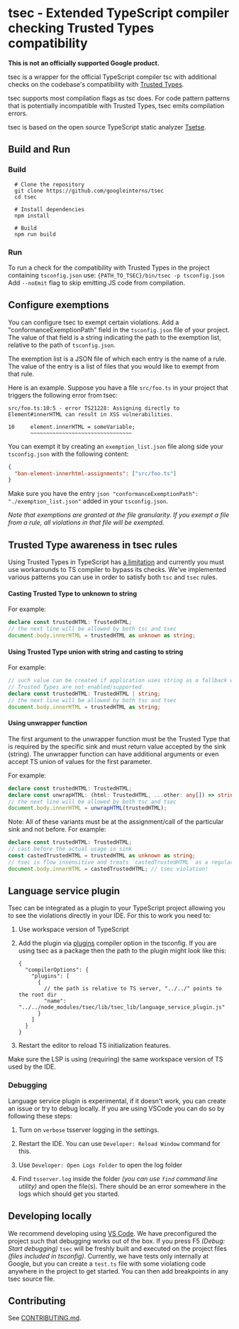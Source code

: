 # tsec - Extended TypeScript compiler checking Trusted Types compatibility

**This is not an officially supported Google product.**

tsec is a wrapper for the official TypeScript compiler tsc with additional
checks on the codebase's compatibility with
[Trusted Types](https://github.com/w3c/webappsec-trusted-types).

tsec supports most compilation flags as tsc does. For code pattern patterns that
is potentially incompatible with Trusted Types, tsec emits compilation errors.

tsec is based on the open source TypeScript static analyzer
[Tsetse](https://tsetse.info/).

## Build and Run

### Build

```
  # Clone the repository
  git clone https://github.com/googleinterns/tsec
  cd tsec

  # Install dependencies
  npm install

  # Build
  npm run build
```

### Run

To run a check for the compatibility with Trusted Types in the project
containing `tsconfig.json` use: `{PATH_TO_TSEC}/bin/tsec -p tsconfig.json` Add
`--noEmit` flag to skip emitting JS code from compilation.

## Configure exemptions

You can configure tsec to exempt certain violations. Add a
"conformanceExemptionPath" field in the `tsconfig.json` file of your project.
The value of that field is a string indicating the path to the exemption list,
relative to the path of `tsconfig.json`.

The exemption list is a JSON file of which each entry is the name of a rule. The
value of the entry is a list of files that you would like to exempt from that
rule.

Here is an example. Suppose you have a file `src/foo.ts` in your project that
triggers the following error from tsec:

```
src/foo.ts:10:5 - error TS21228: Assigning directly to Element#innerHTML can result in XSS vulnerabilities.

10     element.innerHTML = someVariable;
       ~~~~~~~~~~~~~~~~~~~~~~~~~~~~~~~~
```

You can exempt it by creating an `exemption_list.json` file along side your
`tsconfig.json` with the following content:

```json
{
  "ban-element-innerhtml-assignments": ["src/foo.ts"]
}
```

Make sure you have the entry `json "conformanceExemptionPath":
"./exemption_list.json"` added in your `tsconfig.json`.

*Note that exemptions are granted at the file granularity. If you exempt a file
from a rule, all violations in that file will be exempted.*

## Trusted Type awareness in tsec rules

Using Trusted Types in TypeScript has
[a limitation](https://github.com/microsoft/TypeScript/issues/30024) and
currently you must use workarounds to TS compiler to bypass its checks. We've
implemented various patterns you can use in order to satisfy both `tsc` and
`tsec` rules.

#### Casting Trusted Type to unknown to string

For example:

```typescript
declare const trustedHTML: TrustedHTML;
// the next line will be allowed by both tsc and tsec
document.body.innerHTML = trustedHTML as unknown as string;
```

#### Using Trusted Type union with string and casting to string

For example:

```typescript
// such value can be created if application uses string as a fallback when
// Trusted Types are not enabled/supported
declare const trustedHTML: TrustedHTML | string;
// the next line will be allowed by both tsc and tsec
document.body.innerHTML = trustedHTML as string;
```

#### Using unwrapper function

The first argument to the unwrapper function must be the Trusted Type that is
required by the specific sink and must return value accepted by the sink
(string). The unwrapper function can have additional arguments or even accept TS
union of values for the first parameter.

For example:

```typescript
declare const trustedHTML: TrustedHTML;
declare const unwrapHTML: (html: TrustedHTML, ...other: any[]) => string;
// the next line will be allowed by both tsc and tsec
document.body.innerHTML = unwrapHTML(trustedHTML);
```

Note: All of these variants must be at the assignment/call of the particular
sink and not before. For example:

```typescript
declare const trustedHTML: TrustedHTML;
// cast before the actual usage in sink
const castedTrustedHTML = trustedHTML as unknown as string;
// tsec is flow insensitive and treats `castedTrustedHTML` as a regular string
document.body.innerHTML = castedTrustedHTML; // tsec violation!
```

## Language service plugin

Tsec can be integrated as a plugin to your TypeScript project allowing you to
see the violations directly in your IDE. For this to work you need to:

1.  Use workspace version of TypeScript

2.  Add the plugin via
    [plugins](https://www.typescriptlang.org/tsconfig#plugins) compiler option
    in the tsconfig. If you are using tsec as a package then the path to the
    plugin might look like this:

    ```jsonc
    {
      "compilerOptions": {
        "plugins": [
          {
            // the path is relative to TS server, "../../" points to the root dir
            "name": "../../node_modules/tsec/lib/tsec_lib/language_service_plugin.js"
          }
        ]
      }
    }
    ```

3.  Restart the editor to reload TS initialization features.

Make sure the LSP is using (requiring) the same workspace version of TS used by
the IDE.

### Debugging

Language service plugin is experimental, if it doesn't work, you can create an
issue or try to debug locally. If you are using VSCode you can do so by
following these steps:

1.  Turn on `verbose` tsserver logging in the settings.

2.  Restart the IDE. You can use `Developer: Reload Window` command for this.

3.  Use `Developer: Open Logs Folder` to open the log folder

4.  Find `tsserver.log` inside the folder _(you can use `find` command line
    utility)_ and open the file(s). There should be an error somewhere in the
    logs which should get you started.

## Developing locally

We recommend developing using [VS Code](https://code.visualstudio.com/). We have
preconfigured the project such that debugging works out of the box. If you press
F5 _(Debug: Start debugging)_ `tsec` will be freshly built and executed on the
project files _(files included in tsconfig)_. Currently, we have tests only
internally at Google, but you can create a `test.ts` file with some violationg
code anywhere in the project to get started. You can then add breakpoints in any
tsec source file.

## Contributing

See
[CONTRIBUTING.md](https://github.com/googleinterns/tsec/blob/master/CONTRIBUTING.md).
